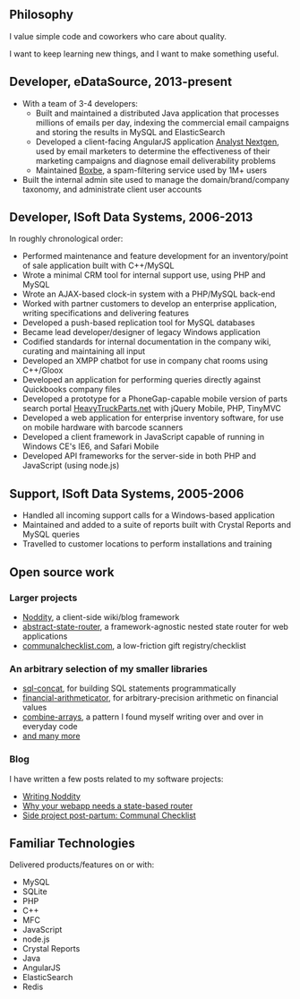 Philosophy
-----

I value simple code and coworkers who care about quality.

I want to keep learning new things, and I want to make something useful.

Developer, eDataSource, 2013-present
-----

* With a team of 3-4 developers:
  * Built and maintained a distributed Java application that processes millions of emails per day, indexing the commercial email campaigns and storing the results in MySQL and ElasticSearch
  * Developed a client-facing AngularJS application [Analyst Nextgen](http://www.edatasource.com/products-services/eds-analyst/), used by email marketers to determine the effectiveness of their marketing campaigns and diagnose email deliverability problems
  * Maintained [Boxbe](https://www.boxbe.com/), a spam-filtering service used by 1M+ users
* Built the internal admin site used to manage the domain/brand/company taxonomy, and administrate client user accounts

Developer, ISoft Data Systems, 2006-2013
-----

In roughly chronological order:

* Performed maintenance and feature development for an inventory/point of sale application built with C++/MySQL
* Wrote a minimal CRM tool for internal support use, using PHP and MySQL
* Wrote an AJAX-based clock-in system with a PHP/MySQL back-end
* Worked with partner customers to develop an enterprise application, writing specifications and delivering features
* Developed a push-based replication tool for MySQL databases
* Became lead developer/designer of legacy Windows application
* Codified standards for internal documentation in the company wiki, curating and maintaining all input
* Developed an XMPP chatbot for use in company chat rooms using C++/Gloox
* Developed an application for performing queries directly against Quickbooks company files
* Developed a prototype for a PhoneGap-capable mobile version of parts search portal [HeavyTruckParts.net](HeavyTruckParts.net) with jQuery Mobile, PHP, TinyMVC
* Developed a web application for enterprise inventory software, for use on mobile hardware with barcode scanners
* Developed a client framework in JavaScript capable of running in Windows CE's IE6, and Safari Mobile
* Developed API frameworks for the server-side in both PHP and JavaScript (using node.js)

Support, ISoft Data Systems, 2005-2006
-----
* Handled all incoming support calls for a Windows-based application
* Maintained and added to a suite of reports built with Crystal Reports and MySQL queries
* Travelled to customer locations to perform installations and training

Open source work
-----

### Larger projects

* [Noddity](https://github.com/TehShrike/noddity), a client-side wiki/blog framework
* [abstract-state-router](https://github.com/TehShrike/abstract-state-router), a framework-agnostic nested state router for web applications
* [communalchecklist.com](https://github.com/TehShrike/communal-checklist), a low-friction gift registry/checklist

### An arbitrary selection of my smaller libraries

* [sql-concat](https://github.com/TehShrike/sql-concat), for building SQL statements programmatically
* [financial-arithmeticator](https://github.com/TehShrike/financial-arithmeticator), for arbitrary-precision arithmetic on financial values
* [combine-arrays](https://www.npmjs.com/package/combine-arrays), a pattern I found myself writing over and over in everyday code
* [and many more](https://www.npmjs.com/~tehshrike)

### Blog

I have written a few posts related to my software projects:

* [Writing Noddity](http://joshduff.com/#!/post/2014-11-22-noddity.md)
* [Why your webapp needs a state-based router](http://joshduff.com/#!/post/2015-06-why-you-need-a-state-router.md)
* [Side project post-partum: Communal Checklist](http://joshduff.com/#!/post/2015-09-communal-checklist.md)

Familiar Technologies
-----
Delivered products/features on or with:

* MySQL
* SQLite
* PHP
* C++
* MFC
* JavaScript
* node.js
* Crystal Reports
* Java
* AngularJS
* ElasticSearch
* Redis
